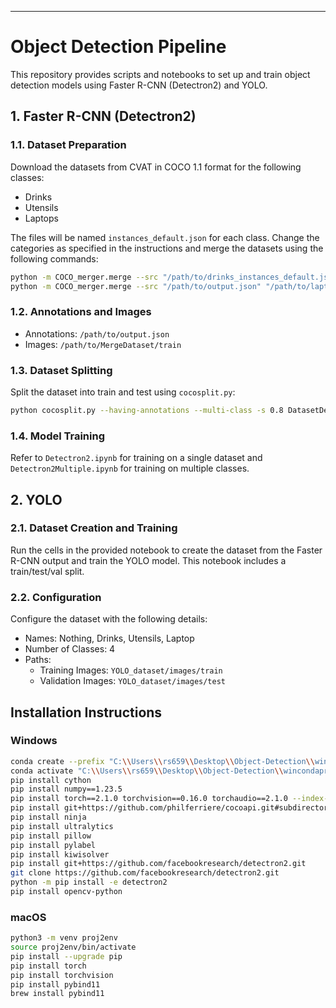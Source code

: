 
---

# Object Detection Pipeline

This repository provides scripts and notebooks to set up and train object detection models using Faster R-CNN (Detectron2) and YOLO.

## 1. Faster R-CNN (Detectron2)

### 1.1. Dataset Preparation

Download the datasets from CVAT in COCO 1.1 format for the following classes:
- Drinks
- Utensils
- Laptops

The files will be named `instances_default.json` for each class. Change the categories as specified in the instructions and merge the datasets using the following commands:

```bash
python -m COCO_merger.merge --src "/path/to/drinks_instances_default.json" "/path/to/utensils_instances_default.json" --out "/path/to/output.json"
python -m COCO_merger.merge --src "/path/to/output.json" "/path/to/laptops_instances_default.json" --out "/path/to/output.json"
```

### 1.2. Annotations and Images

- Annotations: `/path/to/output.json`
- Images: `/path/to/MergeDataset/train`

### 1.3. Dataset Splitting

Split the dataset into train and test using `cocosplit.py`:

```bash
python cocosplit.py --having-annotations --multi-class -s 0.8 DatasetDetectron2/annotations/output.json DatasetDetectron2/annotations/train.json DatasetDetectron2/annotations/test.json
```

### 1.4. Model Training

Refer to `Detectron2.ipynb` for training on a single dataset and `Detectron2Multiple.ipynb` for training on multiple classes.

## 2. YOLO

### 2.1. Dataset Creation and Training

Run the cells in the provided notebook to create the dataset from the Faster R-CNN output and train the YOLO model. This notebook includes a train/test/val split.

### 2.2. Configuration

Configure the dataset with the following details:
- Names: Nothing, Drinks, Utensils, Laptop
- Number of Classes: 4
- Paths: 
    - Training Images: `YOLO_dataset/images/train`
    - Validation Images: `YOLO_dataset/images/test`

## Installation Instructions

### Windows

```bash
conda create --prefix "C:\\Users\\rs659\\Desktop\\Object-Detection\\wincondaprojenv" python=3.9
conda activate "C:\\Users\\rs659\\Desktop\\Object-Detection\\wincondaprojenv"
pip install cython
pip install numpy==1.23.5
pip install torch==2.1.0 torchvision==0.16.0 torchaudio==2.1.0 --index-url https://download.pytorch.org/whl/cu121
pip install git+https://github.com/philferriere/cocoapi.git#subdirectory=PythonAPI
pip install ninja
pip install ultralytics
pip install pillow
pip install pylabel
pip install kiwisolver
pip install git+https://github.com/facebookresearch/detectron2.git
git clone https://github.com/facebookresearch/detectron2.git
python -m pip install -e detectron2
pip install opencv-python
```

### macOS

```bash
python3 -m venv proj2env
source proj2env/bin/activate
pip install --upgrade pip
pip install torch
pip install torchvision
pip install pybind11
brew install pybind11
```
